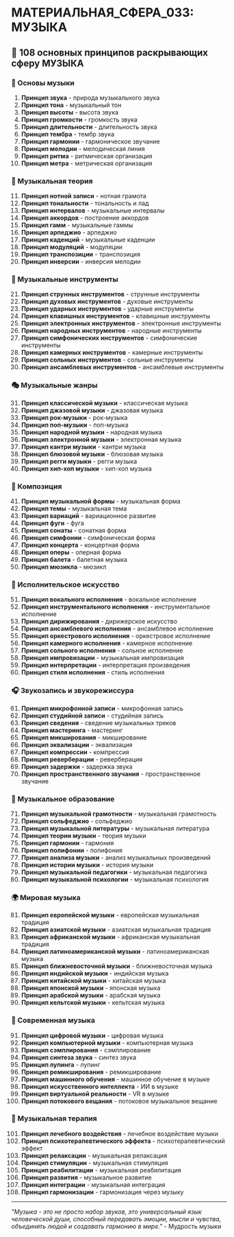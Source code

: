 # МАТЕРИАЛЬНАЯ_СФЕРА_033: МУЗЫКА

## 🌟 108 основных принципов раскрывающих сферу МУЗЫКА

### 🎵 Основы музыки

1. **Принцип звука** - природа музыкального звука
2. **Принцип тона** - музыкальный тон
3. **Принцип высоты** - высота звука
4. **Принцип громкости** - громкость звука
5. **Принцип длительности** - длительность звука
6. **Принцип тембра** - тембр звука
7. **Принцип гармонии** - гармоническое звучание
8. **Принцип мелодии** - мелодическая линия
9. **Принцип ритма** - ритмическая организация
10. **Принцип метра** - метрическая организация

### 🎼 Музыкальная теория

11. **Принцип нотной записи** - нотная грамота
12. **Принцип тональности** - тональность и лад
13. **Принцип интервалов** - музыкальные интервалы
14. **Принцип аккордов** - построение аккордов
15. **Принцип гамм** - музыкальные гаммы
16. **Принцип арпеджио** - арпеджио
17. **Принцип каденций** - музыкальные каденции
18. **Принцип модуляций** - модуляции
19. **Принцип транспозиции** - транспозиция
20. **Принцип инверсии** - инверсия мелодии

### 🎹 Музыкальные инструменты

21. **Принцип струнных инструментов** - струнные инструменты
22. **Принцип духовых инструментов** - духовые инструменты
23. **Принцип ударных инструментов** - ударные инструменты
24. **Принцип клавишных инструментов** - клавишные инструменты
25. **Принцип электронных инструментов** - электронные инструменты
26. **Принцип народных инструментов** - народные инструменты
27. **Принцип симфонических инструментов** - симфонические инструменты
28. **Принцип камерных инструментов** - камерные инструменты
29. **Принцип сольных инструментов** - сольные инструменты
30. **Принцип ансамблевых инструментов** - ансамблевые инструменты

### 🎭 Музыкальные жанры

31. **Принцип классической музыки** - классическая музыка
32. **Принцип джазовой музыки** - джазовая музыка
33. **Принцип рок-музыки** - рок-музыка
34. **Принцип поп-музыки** - поп-музыка
35. **Принцип народной музыки** - народная музыка
36. **Принцип электронной музыки** - электронная музыка
37. **Принцип кантри музыки** - кантри музыка
38. **Принцип блюзовой музыки** - блюзовая музыка
39. **Принцип регги музыки** - регги музыка
40. **Принцип хип-хоп музыки** - хип-хоп музыка

### 🎼 Композиция

41. **Принцип музыкальной формы** - музыкальная форма
42. **Принцип темы** - музыкальная тема
43. **Принцип вариаций** - вариационное развитие
44. **Принцип фуги** - фуга
45. **Принцип сонаты** - сонатная форма
46. **Принцип симфонии** - симфоническая форма
47. **Принцип концерта** - концертная форма
48. **Принцип оперы** - оперная форма
49. **Принцип балета** - балетная музыка
50. **Принцип мюзикла** - мюзикл

### 🎤 Исполнительское искусство

51. **Принцип вокального исполнения** - вокальное исполнение
52. **Принцип инструментального исполнения** - инструментальное исполнение
53. **Принцип дирижирования** - дирижерское искусство
54. **Принцип ансамблевого исполнения** - ансамблевое исполнение
55. **Принцип оркестрового исполнения** - оркестровое исполнение
56. **Принцип камерного исполнения** - камерное исполнение
57. **Принцип сольного исполнения** - сольное исполнение
58. **Принцип импровизации** - музыкальная импровизация
59. **Принцип интерпретации** - интерпретация произведения
60. **Принцип стиля исполнения** - стиль исполнения

### 🎧 Звукозапись и звукорежиссура

61. **Принцип микрофонной записи** - микрофонная запись
62. **Принцип студийной записи** - студийная запись
63. **Принцип сведения** - сведение музыкальных треков
64. **Принцип мастеринга** - мастеринг
65. **Принцип микширования** - микширование
66. **Принцип эквализации** - эквализация
67. **Принцип компрессии** - компрессия
68. **Принцип реверберации** - реверберация
69. **Принцип задержки** - задержка звука
70. **Принцип пространственного звучания** - пространственное звучание

### 🎼 Музыкальное образование

71. **Принцип музыкальной грамотности** - музыкальная грамотность
72. **Принцип сольфеджио** - сольфеджио
73. **Принцип музыкальной литературы** - музыкальная литература
74. **Принцип теории музыки** - теория музыки
75. **Принцип гармонии** - гармония
76. **Принцип полифонии** - полифония
77. **Принцип анализа музыки** - анализ музыкальных произведений
78. **Принцип истории музыки** - история музыки
79. **Принцип музыкальной педагогики** - музыкальная педагогика
80. **Принцип музыкальной психологии** - музыкальная психология

### 🌍 Мировая музыка

81. **Принцип европейской музыки** - европейская музыкальная традиция
82. **Принцип азиатской музыки** - азиатская музыкальная традиция
83. **Принцип африканской музыки** - африканская музыкальная традиция
84. **Принцип латиноамериканской музыки** - латиноамериканская музыка
85. **Принцип ближневосточной музыки** - ближневосточная музыка
86. **Принцип индийской музыки** - индийская музыка
87. **Принцип китайской музыки** - китайская музыка
88. **Принцип японской музыки** - японская музыка
89. **Принцип арабской музыки** - арабская музыка
90. **Принцип кельтской музыки** - кельтская музыка

### 🎵 Современная музыка

91. **Принцип цифровой музыки** - цифровая музыка
92. **Принцип компьютерной музыки** - компьютерная музыка
93. **Принцип сэмплирования** - сэмплирование
94. **Принцип синтеза звука** - синтез звука
95. **Принцип лупинга** - лупинг
96. **Принцип ремикширования** - ремикширование
97. **Принцип машинного обучения** - машинное обучение в музыке
98. **Принцип искусственного интеллекта** - ИИ в музыке
99. **Принцип виртуальной реальности** - VR в музыке
100. **Принцип потокового вещания** - потоковое музыкальное вещание

### 🎼 Музыкальная терапия

101. **Принцип лечебного воздействия** - лечебное воздействие музыки
102. **Принцип психотерапевтического эффекта** - психотерапевтический эффект
103. **Принцип релаксации** - музыкальная релаксация
104. **Принцип стимуляции** - музыкальная стимуляция
105. **Принцип реабилитации** - музыкальная реабилитация
106. **Принцип развития** - музыкальное развитие
107. **Принцип интеграции** - музыкальная интеграция
108. **Принцип гармонизации** - гармонизация через музыку

---

*"Музыка - это не просто набор звуков, это универсальный язык человеческой души, способный передавать эмоции, мысли и чувства, объединять людей и создавать гармонию в мире."* - Мудрость музыки
